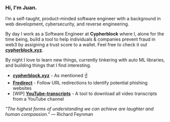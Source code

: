 ### Hi, I'm Juan.

I’m a self-taught, product-minded software engineer with a background in web development, cybersecurity, and reverse engineering. 

By day I work as a Software Engineer at **Cypherblock** where I, alone for the time being, build a tool to help individuals & companies prevent fraud in web3 by assigning a trust score to a wallet. Feel free to check it out [**cypherblock.xyz**](https://cypherblock.xyz/).

By night I love to learn new things, currently tinkering with auto ML libraries, and building things that I find interesting.

- [**cypherblock.xyz**](https://cypherblock.xyz/) - As mentioned ☝️
- [**Fredirect**](https://fredirect.vercel.app/) - Follow URL redirections to identify potential phishing websites
- [WIP] [**YouTube-transcripts**](https://github.com/juan-villamizar/youtube-transcripts) - A tool to download all video transcripts from a YouTube channel

*"The highest forms of understanding we can achieve are laughter and human compassion."* 
— Richard Feynman

<!--
**juan-villamizar/juan-villamizar** is a ✨ _special_ ✨ repository because its `README.md` (this file) appears on your GitHub profile.

Here are some ideas to get you started:

- 🔭 I’m currently working on ...
- 🌱 I’m currently learning ...
- 👯 I’m looking to collaborate on ...
- 🤔 I’m looking for help with ...
- 💬 Ask me about ...
- 📫 How to reach me: ...
- 😄 Pronouns: ...
- ⚡ Fun fact: ...
-->
